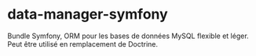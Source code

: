 # data-manager-symfony
Bundle Symfony, ORM pour les bases de données MySQL flexible et léger. Peut être utilisé en remplacement de Doctrine.
